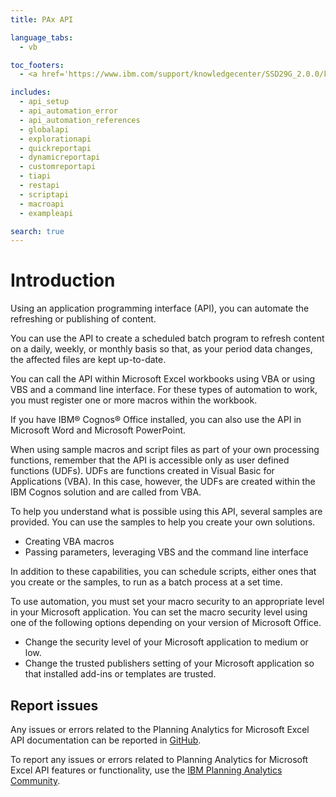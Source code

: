 ```yaml
---
title: PAx API

language_tabs:
  - vb

toc_footers:
  - <a href='https://www.ibm.com/support/knowledgecenter/SSD29G_2.0.0/kc_gen/com.ibm.swg.ba.cognos.ipa.doc_using_planning_analytics_toc-gen2.html'>Full Documentation Here</a>

includes:
  - api_setup
  - api_automation_error
  - api_automation_references
  - globalapi
  - explorationapi
  - quickreportapi
  - dynamicreportapi
  - customreportapi
  - tiapi
  - restapi
  - scriptapi
  - macroapi
  - exampleapi

search: true
---
```

# Introduction

 Using an application programming interface (API), you can automate the refreshing or publishing of content.

You can use the API to create a scheduled batch program to refresh content on a daily, weekly, or monthly basis so that, as your period data changes, the affected files are kept up-to-date.

You can call the API within Microsoft Excel workbooks using VBA or using VBS and a command line interface. For these types of automation to work, you must register one or more macros within the workbook.

If you have IBM® Cognos® Office installed, you can also use the API in Microsoft Word and Microsoft PowerPoint.

When using sample macros and script files as part of your own processing functions, remember that the API is accessible only as user defined functions (UDFs). UDFs are functions created in Visual Basic for Applications (VBA). In this case, however, the UDFs are created within the IBM Cognos solution and are called from VBA.

To help you understand what is possible using this API, several samples are provided. You can use the samples to help you create your own solutions.

* Creating VBA macros
* Passing parameters, leveraging VBS and the command line interface

In addition to these capabilities, you can schedule scripts, either ones that you create or the samples, to run as a batch process at a set time.

To use automation, you must set your macro security to an appropriate level in your Microsoft application. You can set the macro security level using one of the following options depending on your version of Microsoft Office.

* Change the security level of your Microsoft application to medium or low.
* Change the trusted publishers setting of your Microsoft application so that installed add-ins or templates are trusted.

## Report issues

Any issues or errors related to the Planning Analytics for Microsoft Excel API documentation can be reported in [GitHub](https://github.com/IBM/paxapi/issues).

To report any issues or errors related to Planning Analytics for Microsoft Excel API features or functionality, use the [IBM Planning Analytics Community](https://community.ibm.com/community/user/businessanalytics/communities/community-home?CommunityKey=8fde0600-e22b-4178-acf5-bf4eda43146b).

